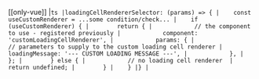 [[only-vue]]
|```ts
|loadingCellRendererSelector: (params) => {
|    const useCustomRenderer = ...some condition/check...
|    if (useCustomRenderer) {
|        return {
|            // the component to use - registered previously
|            component: 'customLoadingCellRenderer',
|            params: {
|                // parameters to supply to the custom loading cell renderer
|                loadingMessage: '--- CUSTOM LOADING MESSAGE ---',
|            },
|        };
|        } else {
|            // no loading cell renderer 
|            return undefined;
|        }
|    }
|}
|```
